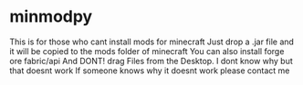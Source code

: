 # minmodpy
This is for those who cant install mods for minecraft
Just drop a .jar file and it will be copied to the mods folder of minecraft
You can also install forge ore fabric/api
And DONT! drag Files from the Desktop. I dont know why but that doesnt work
If someone knows why it doesnt work please contact me
